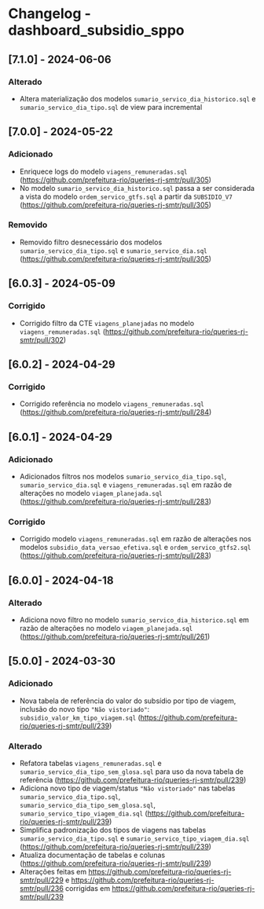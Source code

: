 # Changelog - dashboard_subsidio_sppo

## [7.1.0] - 2024-06-06

### Alterado

- Altera materialização dos modelos `sumario_servico_dia_historico.sql` e `sumario_servico_dia_tipo.sql` de view para incremental

## [7.0.0] - 2024-05-22

### Adicionado

- Enriquece logs do modelo `viagens_remuneradas.sql` (https://github.com/prefeitura-rio/queries-rj-smtr/pull/305)
- No modelo `sumario_servico_dia_historico.sql` passa a ser considerada a vista do modelo `ordem_servico_gtfs.sql` a partir da `SUBSIDIO_V7` (https://github.com/prefeitura-rio/queries-rj-smtr/pull/305)

### Removido

- Removido filtro desnecessário dos modelos `sumario_servico_dia_tipo.sql` e `sumario_servico_dia.sql` (https://github.com/prefeitura-rio/queries-rj-smtr/pull/305)

## [6.0.3] - 2024-05-09

### Corrigido

- Corrigido filtro da CTE `viagens_planejadas` no modelo `viagens_remuneradas.sql` (https://github.com/prefeitura-rio/queries-rj-smtr/pull/302)

## [6.0.2] - 2024-04-29

### Corrigido

- Corrigido referência no modelo `viagens_remuneradas.sql` (https://github.com/prefeitura-rio/queries-rj-smtr/pull/284)

## [6.0.1] - 2024-04-29

### Adicionado

- Adicionados filtros nos modelos `sumario_servico_dia_tipo.sql`, `sumario_servico_dia.sql` e `viagens_remuneradas.sql` em razão de alterações no modelo `viagem_planejada.sql` (https://github.com/prefeitura-rio/queries-rj-smtr/pull/283)

### Corrigido

- Corrigido modelo `viagens_remuneradas.sql` em razão de alterações nos modelos `subsidio_data_versao_efetiva.sql` e `ordem_servico_gtfs2.sql` (https://github.com/prefeitura-rio/queries-rj-smtr/pull/283)

## [6.0.0] - 2024-04-18

### Alterado

- Adiciona novo filtro no modelo `sumario_servico_dia_historico.sql` em razão de alterações no modelo `viagem_planejada.sql` (https://github.com/prefeitura-rio/queries-rj-smtr/pull/261)

## [5.0.0] - 2024-03-30

### Adicionado

- Nova tabela de referência do valor do subsídio por tipo de viagem,
  inclusão do novo tipo `"Não vistoriado"`:
  `subsidio_valor_km_tipo_viagem.sql` (https://github.com/prefeitura-rio/queries-rj-smtr/pull/239)

### Alterado

- Refatora tabelas `viagens_remuneradas.sql` e
  `sumario_servico_dia_tipo_sem_glosa.sql` para uso da nova tabela de
  referência (https://github.com/prefeitura-rio/queries-rj-smtr/pull/239)
- Adiciona novo tipo de viagem/status `"Não vistoriado"` nas tabelas
  `sumario_servico_dia_tipo.sql`,
  `sumario_servico_dia_tipo_sem_glosa.sql`,
  `sumario_servico_tipo_viagem_dia.sql` (https://github.com/prefeitura-rio/queries-rj-smtr/pull/239)
- Simplifica padronização dos tipos de viagens nas tabelas
  `sumario_servico_dia_tipo.sql` e `sumario_servico_tipo_viagem_dia.sql` (https://github.com/prefeitura-rio/queries-rj-smtr/pull/239)
- Atualiza documentação de tabelas e colunas (https://github.com/prefeitura-rio/queries-rj-smtr/pull/239)
- Alterações feitas em https://github.com/prefeitura-rio/queries-rj-smtr/pull/229 e https://github.com/prefeitura-rio/queries-rj-smtr/pull/236 corrigidas em https://github.com/prefeitura-rio/queries-rj-smtr/pull/239
